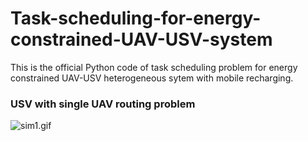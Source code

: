 # Task-scheduling-for-energy-constrained-UAV-USV-system
This is the official Python code of task scheduling problem for energy constrained UAV-USV heterogeneous sytem with mobile recharging.


### USV with single UAV routing problem
![sim1.gif](figs/sim.gif)
